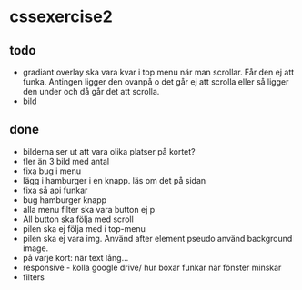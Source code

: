 # cssexercise2

## todo

- gradiant overlay ska vara kvar i top menu när man scrollar. Får den ej att funka. Antingen ligger den ovanpå o det går ej att scrolla eller så ligger den under och då går det att scrolla.
- bild

## done

- bilderna ser ut att vara olika platser på kortet?
- fler än 3 bild med antal
- fixa bug i menu
- lägg i hamburger i en knapp. läs om det på sidan
- fixa så api funkar
- bug hamburger knapp
- alla menu filter ska vara button ej p
- All button ska följa med scroll
- pilen ska ej följa med i top-menu
- pilen ska ej vara img. Använd after element pseudo använd background image.
- på varje kort: när text lång...
- responsive - kolla google drive/ hur boxar funkar när fönster minskar
- filters
